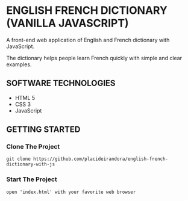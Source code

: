 # ENGLISH FRENCH DICTIONARY (VANILLA JAVASCRIPT)
A front-end web application of English and French dictionary with JavaScript.

The dictionary helps people learn French quickly with simple and clear examples.

## SOFTWARE TECHNOLOGIES 

- HTML 5
- CSS 3
- JavaScript

## GETTING STARTED

### Clone The Project

```
git clone https://github.com/placideirandora/english-french-dictionary-with-js
```

### Start The Project

```
open 'index.html' with your favorite web browser
```

